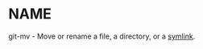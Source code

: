 # **NAME**

git-mv - Move or rename a file, a directory, or a [symlink](http://github.com/revolunet/symlink).